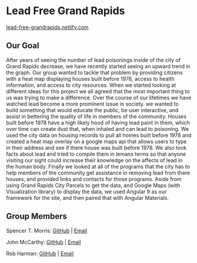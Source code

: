 # Lead Free Grand Rapids

[lead-free-grandrapids.netlify.com](https://lead-free-grandrapids.netlify.com/)

## Our Goal

After years of seeing the number of lead poisonings  inside of the city of Grand Rapids decrease, we have recently started seeing an upward trend in the graph. Our group wanted to tackle that problem by providing citizens with a heat map displaying houses built before 1978, access to health information, and access to city resources.  When we started looking at different ideas for this project we all agreed that the most important thing to us was trying to make a difference. Over the course of our lifetimes we have watched lead become a more prominent issue in society.  we wanted to build something that would educate the public, be user interactive, and assist in bettering the quality of life in members of the community. Houses built before 1978 have a high likely hood  of having lead paint in them, which over time can create dust that, when  inhaled and can lead to poisoning.  We used the city data on housing records to pull all homes built before 1978 and created a heat map overlay on a google maps api  that allows users to type in their address  and see if there house was built before 1978. We also took  facts about lead and tried to compile them in lemans terms so that anyone visiting our sight could increase their knowledge on the affects of lead in the human body. Finally we looked at all of the programs that the city has to help members of the community get assistance in removing lead from there houses, and provided links and contacts for those programs. Aside from using Grand Rapids City Parcels to get the data,  and Google Maps (with Visualization library) to display the data, we used  Angular 9 as our framework for the site, and then paired that with  Angular Materials.

## Group Members

Spencer T. Morris: [GitHub](https://github.com/Spencer-T-Morris/) | [Email](spencertmorris.js@gmail.com)

John McCarthy: [GitHub](https://github.com/wayaway-jtm/) | [Email](wayaway.jtm@gmail.com)

Rob Harman: [GitHub](http://github.com/robertharman2) | [Email](robertharman2@yahoo.com)